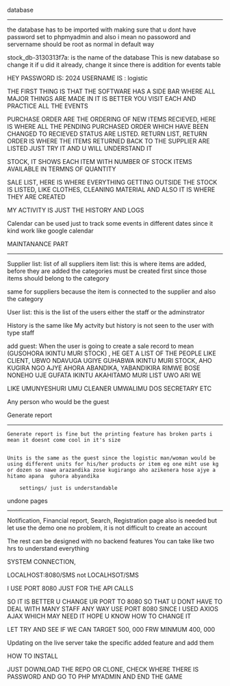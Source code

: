 database
********

the database has to be imported with making sure that u dont have password set to phpmyadmin
and also i mean no passoword and servername should be root as normal in default way

stock_db-3130313f7a: is the name of the database
This is new database so change it if u did it already, change it since there is addition for events table


HEY PASSWORD IS: 2024
USERNAME IS : logistic

THE FIRST THING IS THAT THE SOFTWARE HAS A SIDE BAR WHERE ALL MAJOR THINGS ARE MADE IN
IT IS BETTER YOU VISIT EACH AND PRACTICE ALL THE EVENTS

PURCHASE ORDER ARE THE ORDERING OF NEW ITEMS
RECIEVED, HERE IS WHERE ALL THE PENDING PURCHASED ORDER WHICH HAVE BEEN CHANGED TO RECIEVED STATUS ARE LISTED. 
RETURN LIST, RETURN ORDER IS WHERE THE ITEMS RETURNED BACK TO THE SUPPLIER ARE LISTED JUST TRY IT AND U WILL UNDERSTAND IT

STOCK, IT SHOWS EACH ITEM WITH NUMBER OF STOCK ITEMS AVAILABLE IN TERMNS OF QUANTITY

SALE LIST, HERE IS WHERE EVERYTHING GETTING OUTSIDE THE STOCK IS LISTED, LIKE CLOTHES, CLEANING MATERIAL AND ALSO IT IS WHERE THEY ARE CREATED

MY ACTIVITY IS JUST THE HISTORY AND LOGS

Calendar can be used just to track some events in different dates since it kind work like google calendar

MAINTANANCE PART
****************

Supplier list: list of all suppliers
item list: this is where items are added, before they are added the categories must be created first since those items should belong to the category

same for suppliers because the item is connected to the supplier and also the category

User list: this is the list of the users either the staff  or the adminstrator

History is the same like My actvity but history is not seen to the user with type staff

add guest: When the user is going to create a sale record to mean (GUSOHORA IKINTU MURI STOCK) , HE GET A LIST OF THE PEOPLE LIKE CLIENT, UBWO NDAVUGA UGIYE GUHABWA IKINTU MURI STOCK, AHO KUGIRA NGO AJYE AHORA ABANDIKA, YABANDIKIRA RIMWE BOSE NONEHO UJE GUFATA IKINTU AKAHITAMO MURI LIST UWO ARI WE

LIKE UMUNYESHURI
UMU CLEANER
UMWALIMU
DOS
SECRETARY 
ETC

Any person who would be the guest

Generate report
****************
    Generate report is fine but the printing feature has broken parts i mean it doesnt come cool in it's size


    Units is the same as the guest since the logistic man/woman would be using different units for his/her products or item eg one miht use kg or dozen so nawe arazandika zose kugirango aho azikenera hose ajye a hitamo apana  guhora abyandika

        settings/ just is understandable


undone pages
*************

Notification,
Financial report,
Search,
Registration page also is needed but let use the demo one no problem, it is not difficult to create an account



The rest can be designed with no backend features
You can take like two hrs to understand everything



SYSTEM CONNECTION,

 LOCALHOST:8080/SMS not LOCALHSOT/SMS

I USE PORT 8080 JUST FOR THE API CALLS

SO IT IS BETTER U CHANGE UR PORT TO 8080 SO THAT U DONT HAVE TO DEAL WITH MANY STAFF ANY WAY USE PORT 8080 SINCE I USED AXIOS AJAX WHICH MAY NEED IT HOPE U KNOW HOW TO CHANGE IT



LET TRY AND SEE IF WE CAN TARGET 500, 000 FRW
MINMUM 400, 000

Updating on the live server take the specific added feature and add them

HOW TO INSTALL

JUST DOWNLOAD THE REPO OR CLONE, CHECK WHERE THERE IS PASSWORD AND GO TO PHP MYADMIN AND END THE GAME

